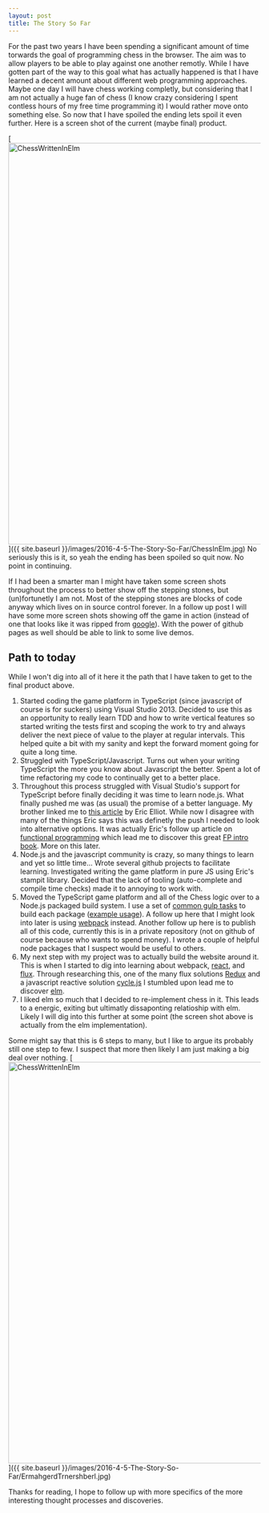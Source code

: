 ```yaml
---
layout: post
title: The Story So Far
---
```


For the past two years I have been spending a significant amount of time torwards the goal of programming chess in the browser. The aim was to allow players to be able to play against one another remotly. While I have gotten part of the way to this goal what has actually happened is that I have learned a decent amount about different web programming approaches. Maybe one day I will have chess working completly, but considering that I am not actually a huge fan of chess (I know crazy considering I spent contless hours of my free time programming it) I would rather move onto something else. So now that I have spoiled the ending lets spoil it even further. Here is a screen shot of the current (maybe final) product.

[<img src="{{ site.baseurl }}/images/ChessInElm.jpg" alt="ChessWrittenInElm" style="width: 800px;"/>]({{ site.baseurl }}/images/2016-4-5-The-Story-So-Far/ChessInElm.jpg)
No seriously this is it, so yeah the ending has been spoiled so quit now. No point in continuing.

If I had been a smarter man I might have taken some screen shots throughout the process to better show off the stepping stones, but (un)fortunetly I am not. Most of the stepping stones are blocks of code anyway which lives on in source control forever. In a follow up post I will have some more screen shots showing off the game in action (instead of one that looks like it was ripped from [google](https://www.google.com/search?tbm=isch&q=svg+chess+board)). With the power of github pages as well should be able to link to some live demos.

## Path to today ##
While I won't dig into all of it here it the path that I have taken to get to the final product above.

1. Started coding the game platform in TypeScript (since javascript of course is for suckers) using Visual Studio 2013. Decided to use this as an opportunity to really learn TDD and how to write vertical features so started writing the tests first and scoping the work to try and always deliver the next piece of value to the player at regular intervals. This helped quite a bit with my sanity and kept the forward moment going for quite a long time.
1. Struggled with TypeScript/Javascript. Turns out when your writing TypeScript the more you know about Javascript the better. Spent a lot of time refactoring my code to continually get to a better place.
1. Throughout this process struggled with Visual Studio's support for TypeScript before finally deciding it was time to learn node.js. What finally pushed me was (as usual) the promise of a better language. My brother linked me to [this article](https://medium.com/javascript-scene/the-two-pillars-of-javascript-ee6f3281e7f3#.9glh0xtm8) by Eric Elliot. While now I disagree with many of the things Eric says this was definetly the push I needed to look into alternative options. It was actually Eric's follow up article on [functional programming](https://medium.com/javascript-scene/the-two-pillars-of-javascript-pt-2-functional-programming-a63aa53a41a40) which lead me to discover this great [FP intro book](https://github.com/MostlyAdequate/mostly-adequate-guide). More on this later.
1. Node.js and the javascript community is crazy, so many things to learn and yet so little time... Wrote several github projects to facilitate learning. Investigated writing the game platform in pure JS using Eric's stampit library. Decided that the lack of tooling (auto-complete and compile time checks) made it to annoying to work with.
1. Moved the TypeScript game platform and all of the Chess logic over to a Node.js packaged build system. I use a set of [common gulp tasks](https://github.com/greyepoxy/common-gulp-tasks) to build each package ([example usage](https://github.com/greyepoxy/common-gulp-tasks-recipe)). A follow up here that I might look into later is using [webpack](https://webpack.github.io/) instead. Another follow up here is to publish all of this code, currently this is in a private repository (not on github of course because who wants to spend money). I wrote a couple of helpful node packages that I suspect would be useful to others.
1. My next step with my project was to actually build the website around it. This is when I started to dig into learning about webpack, [react](https://facebook.github.io/react/), and [flux](https://facebook.github.io/flux/). Through researching this, one of the many flux solutions [Redux](https://github.com/reactjs/redux) and a javascript reactive solution [cycle.js](http://cycle.js.org/) I stumbled upon lead me to discover [elm](http://elm-lang.org/).
1. I liked elm so much that I decided to re-implement chess in it. This leads to a energic, exiting but ultimatly dissaponting relatioship with elm. Likely I will dig into this further at some point (the screen shot above is actually from the elm implementation).

Some might say that this is 6 steps to many, but I like to argue its probably still one step to few. I suspect that more then likely I am just making a big deal over nothing.
[<img src="{{ site.baseurl }}/images/ErmahgerdTrnershberl.jpg" alt="ChessWrittenInElm" style="width: 800px;"/>]({{ site.baseurl }}/images/2016-4-5-The-Story-So-Far/ErmahgerdTrnershberl.jpg)


Thanks for reading, I hope to follow up with more specifics of the more interesting thought processes and discoveries.   
